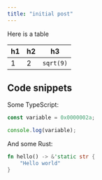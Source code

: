 ```yaml
---
title: "initial post"
---
```


Here is a table

|h1|h2|h3|
|-|-|-|
|1|2|`sqrt(9)`|

## Code snippets

Some TypeScript:

```ts
const variable = 0x0000002a;

console.log(variable);
```

And some Rust:

```rust
fn hello() -> &'static str {
    "Hello world"
}
```
